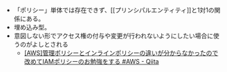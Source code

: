 - 「ポリシー」単体では存在できず、[[プリンシパルエンティティ]]と1対1の関係にある。
- 埋め込み型。
- 意図しない形でアクセス権の付与や変更が行われないようにしたい場合に使うのがよしとされる
	- [[AWS]管理ポリシーとインラインポリシーの違いが分からなかったので改めてIAMポリシーのお勉強をする #AWS - Qiita](https://qiita.com/Batchi/items/a2dde3d2df27568cc078#%E4%B8%A1%E8%80%85%E3%81%AE%E4%BD%BF%E3%81%84%E5%88%86%E3%81%91)
